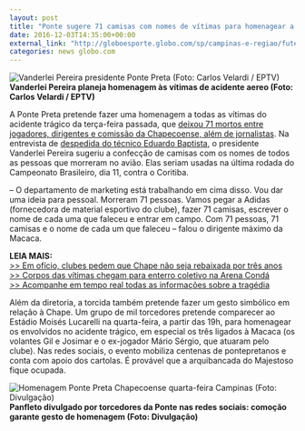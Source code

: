 ```yaml
---
layout: post
title: "Ponte sugere 71 camisas com nomes de vítimas para homenagear a Chape"
date: 2016-12-03T14:35:00+00:00
external_link: "http://globoesporte.globo.com/sp/campinas-e-regiao/futebol/times/ponte-preta/noticia/2016/12/ponte-sugere-71-camisas-com-nomes-de-vitimas-para-homenagear-chape.html"
categories: news globo.com
---
```

 ![Vanderlei Pereira presidente Ponte Preta (Foto: Carlos Velardi / EPTV)](http://s2.glbimg.com/dGD4Jxp6pT6HWPcPckwwMYZrugo=/233x0:702x620/300x397/s.glbimg.com/es/ge/f/original/2016/12/03/vanderlei1.jpg "Vanderlei Pereira presidente Ponte Preta (Foto: Carlos Velardi / EPTV)")**Vanderlei Pereira planeja homenagem às vítimas de acidente aereo (Foto: Carlos Velardi / EPTV)**

A Ponte Preta pretende fazer uma homenagem a todas as vítimas do acidente trágico da terça-feira passada, que [deixou 71 mortos entre jogadores, dirigentes e comissão da Chapecoense, além de jornalistas](http://globoesporte.globo.com/sc/futebol/times/chapecoense/cobertura.html#/glb-feed-post/58425dd80d8bb52b6989b173). Na entrevista de [despedida do técnico Eduardo Baptista](http://globoesporte.globo.com/sp/campinas-e-regiao/futebol/times/ponte-preta/noticia/2016/12/eduardo-se-despede-mas-afirma-que-voltara-ponte-por-sonho-um-titulo.html), o presidente Vanderlei Pereira sugeriu a confecção de camisas com os nomes de todos as pessoas que morreram no avião. Elas seriam usadas na última rodada do Campeonato Brasileiro, dia 11, contra o Coritiba.

– O departamento de marketing está trabalhando em cima disso. Vou dar uma ideia para pessoal. Morreram 71 pessoas. Vamos pegar a Adidas (fornecedora de material esportivo do clube), fazer 71 camisas, escrever o nome de cada uma que faleceu e entrar em campo. Com 71 pessoas, 71 camisas e o nome de cada um que faleceu&nbsp;– falou o dirigente máximo da Macaca.

**LEIA MAIS:**  
[\>\> Em ofício, clubes pedem que Chape não seja rebaixada por três anos](http://globoesporte.globo.com/sc/futebol/times/chapecoense/noticia/2016/12/em-oficio-cbf-clubes-pedem-que-chape-nao-seja-rebaixada-por-3-anos.html)  
[\>\> Corpos das vítimas chegam para enterro coletivo na Arena Condá](http://globoesporte.globo.com/sc/futebol/times/chapecoense/noticia/2016/12/sob-muita-chuva-corpos-de-vitimas-chegam-arena-conda-para-velorio.html#equipe-chapecoense)  
[\>\> Acompanhe em tempo real todas as informações sobre a tragédia](http://globoesporte.globo.com/sc/futebol/times/chapecoense/cobertura.html)

Além da diretoria, a torcida também pretende fazer um gesto simbólico em relação à Chape. Um grupo de mil torcedores pretende comparecer ao Estádio Moisés Lucarelli na quarta-feira, a partir das 19h, para homenagear os envolvidos no acidente trágico, em especial os três ligados à Macaca (os volantes Gil e Josimar e o ex-jogador Mário Sérgio, que atuaram pelo clube). Nas redes sociais, o evento mobiliza centenas de pontepretanos e conta com apoio dos cartolas. É provável que a arquibancada do Majestoso fique ocupada.

 ![Homenagem Ponte Preta Chapecoense quarta-feira Campinas (Foto: Divulgação)](http://s2.glbimg.com/Gy6UxmLYnEgM725UOpKb5sSX4EI=/0x0:960x529/690x380/s.glbimg.com/es/ge/f/original/2016/12/03/ponte1.jpg "Homenagem Ponte Preta Chapecoense quarta-feira Campinas (Foto: Divulgação)")**Panfleto divulgado por torcedores da Ponte&nbsp;nas redes sociais: comoção garante gesto de homenagem (Foto: Divulgação)**

